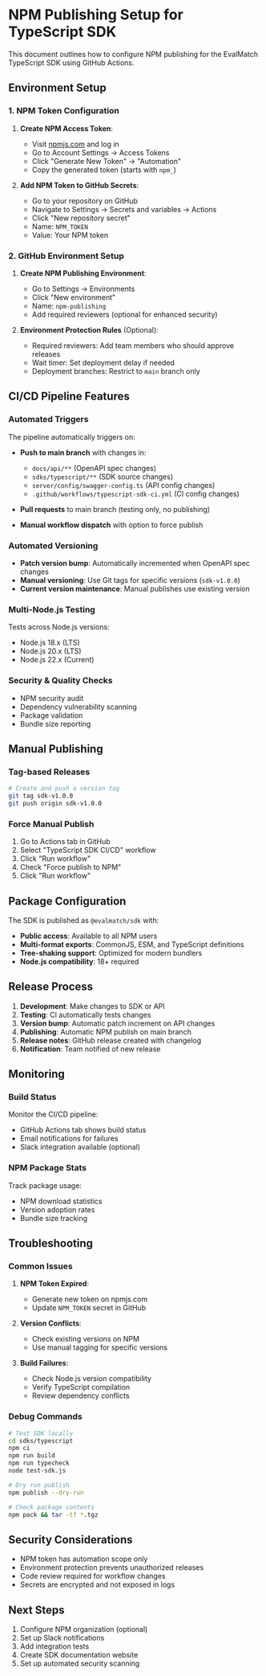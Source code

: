 # NPM Publishing Setup for TypeScript SDK

This document outlines how to configure NPM publishing for the EvalMatch TypeScript SDK using GitHub Actions.

## Environment Setup

### 1. NPM Token Configuration

1. **Create NPM Access Token**:
   - Visit [npmjs.com](https://www.npmjs.com) and log in
   - Go to Account Settings → Access Tokens
   - Click "Generate New Token" → "Automation"
   - Copy the generated token (starts with `npm_`)

2. **Add NPM Token to GitHub Secrets**:
   - Go to your repository on GitHub
   - Navigate to Settings → Secrets and variables → Actions
   - Click "New repository secret"
   - Name: `NPM_TOKEN`
   - Value: Your NPM token

### 2. GitHub Environment Setup

1. **Create NPM Publishing Environment**:
   - Go to Settings → Environments
   - Click "New environment"
   - Name: `npm-publishing`
   - Add required reviewers (optional for enhanced security)

2. **Environment Protection Rules** (Optional):
   - Required reviewers: Add team members who should approve releases
   - Wait timer: Set deployment delay if needed
   - Deployment branches: Restrict to `main` branch only

## CI/CD Pipeline Features

### Automated Triggers

The pipeline automatically triggers on:

- **Push to main branch** with changes in:
  - `docs/api/**` (OpenAPI spec changes)
  - `sdks/typescript/**` (SDK source changes)
  - `server/config/swagger-config.ts` (API config changes)
  - `.github/workflows/typescript-sdk-ci.yml` (CI config changes)

- **Pull requests** to main branch (testing only, no publishing)

- **Manual workflow dispatch** with option to force publish

### Automated Versioning

- **Patch version bump**: Automatically incremented when OpenAPI spec changes
- **Manual versioning**: Use Git tags for specific versions (`sdk-v1.0.0`)
- **Current version maintenance**: Manual publishes use existing version

### Multi-Node.js Testing

Tests across Node.js versions:
- Node.js 18.x (LTS)
- Node.js 20.x (LTS)
- Node.js 22.x (Current)

### Security & Quality Checks

- NPM security audit
- Dependency vulnerability scanning
- Package validation
- Bundle size reporting

## Manual Publishing

### Tag-based Releases

```bash
# Create and push a version tag
git tag sdk-v1.0.0
git push origin sdk-v1.0.0
```

### Force Manual Publish

1. Go to Actions tab in GitHub
2. Select "TypeScript SDK CI/CD" workflow
3. Click "Run workflow"
4. Check "Force publish to NPM"
5. Click "Run workflow"

## Package Configuration

The SDK is published as `@evalmatch/sdk` with:

- **Public access**: Available to all NPM users
- **Multi-format exports**: CommonJS, ESM, and TypeScript definitions
- **Tree-shaking support**: Optimized for modern bundlers
- **Node.js compatibility**: 18+ required

## Release Process

1. **Development**: Make changes to SDK or API
2. **Testing**: CI automatically tests changes
3. **Version bump**: Automatic patch increment on API changes
4. **Publishing**: Automatic NPM publish on main branch
5. **Release notes**: GitHub release created with changelog
6. **Notification**: Team notified of new release

## Monitoring

### Build Status

Monitor the CI/CD pipeline:
- GitHub Actions tab shows build status
- Email notifications for failures
- Slack integration available (optional)

### NPM Package Stats

Track package usage:
- NPM download statistics
- Version adoption rates
- Bundle size tracking

## Troubleshooting

### Common Issues

1. **NPM Token Expired**:
   - Generate new token on npmjs.com
   - Update `NPM_TOKEN` secret in GitHub

2. **Version Conflicts**:
   - Check existing versions on NPM
   - Use manual tagging for specific versions

3. **Build Failures**:
   - Check Node.js version compatibility
   - Verify TypeScript compilation
   - Review dependency conflicts

### Debug Commands

```bash
# Test SDK locally
cd sdks/typescript
npm ci
npm run build
npm run typecheck
node test-sdk.js

# Dry run publish
npm publish --dry-run

# Check package contents
npm pack && tar -tf *.tgz
```

## Security Considerations

- NPM token has automation scope only
- Environment protection prevents unauthorized releases
- Code review required for workflow changes
- Secrets are encrypted and not exposed in logs

## Next Steps

1. Configure NPM organization (optional)
2. Set up Slack notifications
3. Add integration tests
4. Create SDK documentation website
5. Set up automated security scanning